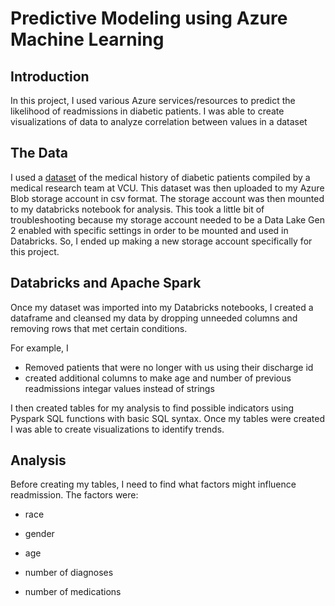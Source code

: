 
# Predictive Modeling using Azure Machine Learning 

## Introduction 
In this project, I used various Azure services/resources to predict the likelihood of readmissions in diabetic patients. I was able to create visualizations of data to analyze correlation between values in a dataset 

## The Data 
I used a [dataset](https://archive.ics.uci.edu/ml/datasets/diabetes+130-us+hospitals+for+years+1999-2008#) of the medical history of diabetic patients compiled by a medical research team at VCU. This dataset was then uploaded to my Azure Blob storage account in csv format. The storage account was then mounted to my databricks notebook for analysis. This took a little bit of troubleshooting because my storage account needed to be a Data Lake Gen 2 enabled with specific settings in order to be mounted and used in Databricks. So, I ended up making a new storage account specifically for this project. 

## Databricks and Apache Spark 
Once my dataset was imported into my Databricks notebooks, I created a dataframe and cleansed my data by dropping unneeded columns and removing rows that met certain conditions. 

For example, I  
* Removed patients that were no longer with us using their discharge id 
* created additional columns to make age and number of previous readmissions integar values instead of strings

I then created tables for my analysis to find possible indicators using Pyspark SQL functions with basic SQL syntax. Once my tables were created I was able to create visualizations to identify trends. 

## Analysis
Before creating my tables, I need to find what factors might influence readmission. The factors were:
* race  

* gender 

* age 

* number of diagnoses 

* number of medications




